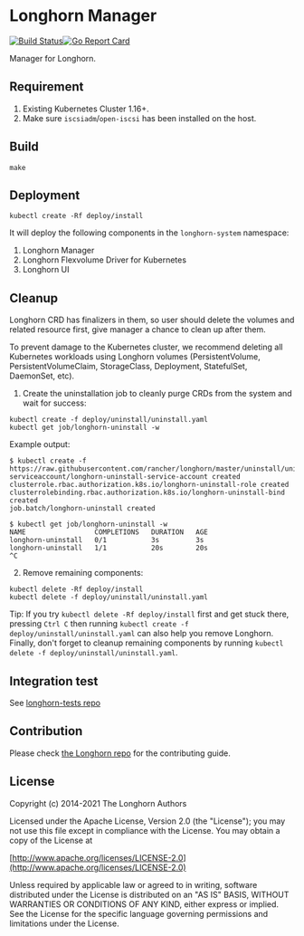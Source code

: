 Longhorn Manager
========
[![Build Status](https://drone-publish.longhorn.io/api/badges/longhorn/longhorn-manager/status.svg)](https://drone-publish.longhorn.io/longhorn/longhorn-manager)[![Go Report Card](https://goreportcard.com/badge/github.com/rancher/longhorn-manager)](https://goreportcard.com/report/github.com/rancher/longhorn-manager)

Manager for Longhorn.

## Requirement

1. Existing Kubernetes Cluster 1.16+.
2. Make sure `iscsiadm`/`open-iscsi` has been installed on the host.

## Build

`make`

## Deployment

`kubectl create -Rf deploy/install`

It will deploy the following components in the `longhorn-system` namespace:
1. Longhorn Manager
2. Longhorn Flexvolume Driver for Kubernetes
3. Longhorn UI

## Cleanup

Longhorn CRD has finalizers in them, so user should delete the volumes and related resource first, give manager a chance to clean up after them.

To prevent damage to the Kubernetes cluster, we recommend deleting all Kubernetes workloads using Longhorn volumes (PersistentVolume, PersistentVolumeClaim, StorageClass, Deployment, StatefulSet, DaemonSet, etc).

1. Create the uninstallation job to cleanly purge CRDs from the system and wait for success:
  ```
  kubectl create -f deploy/uninstall/uninstall.yaml
  kubectl get job/longhorn-uninstall -w
  ```

Example output:
```
$ kubectl create -f https://raw.githubusercontent.com/rancher/longhorn/master/uninstall/uninstall.yaml
serviceaccount/longhorn-uninstall-service-account created
clusterrole.rbac.authorization.k8s.io/longhorn-uninstall-role created
clusterrolebinding.rbac.authorization.k8s.io/longhorn-uninstall-bind created
job.batch/longhorn-uninstall created

$ kubectl get job/longhorn-uninstall -w
NAME                 COMPLETIONS   DURATION   AGE
longhorn-uninstall   0/1           3s         3s
longhorn-uninstall   1/1           20s        20s
^C
```

2. Remove remaining components:
  ```
  kubectl delete -Rf deploy/install
  kubectl delete -f deploy/uninstall/uninstall.yaml
  ```

Tip: If you try `kubectl delete -Rf deploy/install` first and get stuck there, pressing `Ctrl C` then running `kubectl create -f deploy/uninstall/uninstall.yaml` can also help you remove Longhorn. Finally, don't forget to cleanup remaining components by running `kubectl delete -f deploy/uninstall/uninstall.yaml`.


## Integration test

See [longhorn-tests repo](https://github.com/rancher/longhorn-tests/tree/master/manager/integration)

## Contribution

Please check [the Longhorn repo](https://github.com/longhorn/longhorn#community) for the contributing guide.

## License
Copyright (c) 2014-2021 The Longhorn Authors

Licensed under the Apache License, Version 2.0 (the "License");
you may not use this file except in compliance with the License.
You may obtain a copy of the License at

[http://www.apache.org/licenses/LICENSE-2.0](http://www.apache.org/licenses/LICENSE-2.0)

Unless required by applicable law or agreed to in writing, software
distributed under the License is distributed on an "AS IS" BASIS,
WITHOUT WARRANTIES OR CONDITIONS OF ANY KIND, either express or implied.
See the License for the specific language governing permissions and
limitations under the License.
